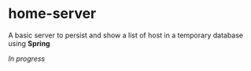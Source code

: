 # home-server

A basic server to persist and show a list of host in a temporary database using **Spring**

_In progress_

